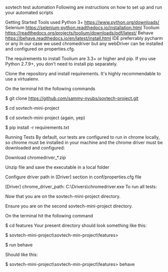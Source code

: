 sovtech test automation
Following are instructions on how to set up and run your automated scripts

Getting Started
Tools used
Python 3+ https://www.python.org/downloads/
Selenium https://selenium-python.readthedocs.io/installation.html
Toolium https://readthedocs.org/projects/toolium/downloads/pdf/latest/
Behave https://behave.readthedocs.io/en/latest/install.html
IDE preferrably pycharm or any
In our case we used chromedriver but any webDriver can be installed and configured on properties.cfg.

The requirements to install Toolium are 3.3+ or higher and pip. If you use Python 2.7.9+, you don't need to install pip separately.

Clone the repository and install requirements. It's highly recommendable to use a virtualenv.

On the terminal hit the following commands

$ git clone https://github.com/sammy-nyubs/sovtech-project.git

$ cd sovtech-mini-project

$ cd sovtech-mini-project (again, yep)

$ pip install -r requirements.txt

Running Tests
By default, our tests are configured to run in chrome locally, so chrome must be installed in your machine and the chrome driver must be downloaded and configured:

Download chromedriver_*.zip

Unzip file and save the executable in a local folder

Configure driver path in [Driver] section in conf/properties.cfg file

[Driver]
chrome_driver_path: C:\Drivers\chromedriver.exe
To run all tests:

Now that you are on the sovtech-mini-project directory.

Ensure you are on the second sovtech-mini-project directory.

On the terminal hit the following command

$ cd features
Your present directory should look something like this:

$ sovtech-mini-project\sovtech-min-project\features>

$ run behave

Should like this:

$ sovtech-mini-project\sovtech-min-project\features> behave
